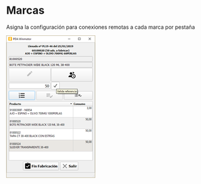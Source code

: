 # Marcas

Asigna la configuración para conexiones remotas a cada marca por pestaña

![](../../../../.gitbook/assets/image%20%28267%29.png)

